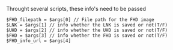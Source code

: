 Throught several scripts, these info's need to be passed

```
$FHD_filepath = $args[0] // File path for the FHD image
$LNK = $args[1] // info whether the LNK is saved or not(T/F)
$UHD = $args[2] // info whether the UHD is saved or not(T/F)
$FHD = $args[3] // info whether the FHD is saved or not(T/F)
$FHD_info_url = $args[4]
```

